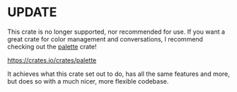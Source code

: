 # UPDATE

This crate is no longer supported, nor recommended for use. If you want a
great crate for color management and conversations, I recommend checking
out the [palette](https://crates.io/crates/palette) crate!

https://crates.io/crates/palette

It achieves what this crate set out to do, has all the same features and
more, but does so with a much nicer, more flexible codebase.
